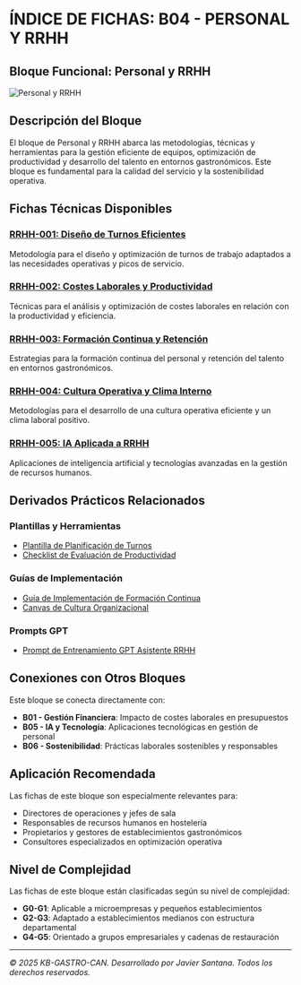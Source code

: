 # ÍNDICE DE FICHAS: B04 - PERSONAL Y RRHH

## Bloque Funcional: Personal y RRHH

![Personal y RRHH](https://images.unsplash.com/photo-1600880292203-757bb62b4baf?ixlib=rb-4.0.3&ixid=M3wxMjA3fDB8MHxwaG90by1wYWdlfHx8fGVufDB8fHx8fA%3D%3D&auto=format&fit=crop&w=1170&q=80)

## Descripción del Bloque

El bloque de Personal y RRHH abarca las metodologías, técnicas y herramientas para la gestión eficiente de equipos, optimización de productividad y desarrollo del talento en entornos gastronómicos. Este bloque es fundamental para la calidad del servicio y la sostenibilidad operativa.

## Fichas Técnicas Disponibles

### [RRHH-001: Diseño de Turnos Eficientes](../../01_FICHAS_VALIDADAS/B04_Personal_y_RRHH/RRHH-001_diseno_turnos_eficientes.md)
Metodología para el diseño y optimización de turnos de trabajo adaptados a las necesidades operativas y picos de servicio.

### [RRHH-002: Costes Laborales y Productividad](../../01_FICHAS_VALIDADAS/B04_Personal_y_RRHH/RRHH-002_costes_laborales_productividad.md)
Técnicas para el análisis y optimización de costes laborales en relación con la productividad y eficiencia.

### [RRHH-003: Formación Continua y Retención](../../01_FICHAS_VALIDADAS/B04_Personal_y_RRHH/RRHH-003_formacion_continua_retencion.md)
Estrategias para la formación continua del personal y retención del talento en entornos gastronómicos.

### [RRHH-004: Cultura Operativa y Clima Interno](../../01_FICHAS_VALIDADAS/B04_Personal_y_RRHH/RRHH-004_cultura_operativa_clima_interno.md)
Metodologías para el desarrollo de una cultura operativa eficiente y un clima laboral positivo.

### [RRHH-005: IA Aplicada a RRHH](../../01_FICHAS_VALIDADAS/B04_Personal_y_RRHH/RRHH-005_ia_aplicada_rrhh.md)
Aplicaciones de inteligencia artificial y tecnologías avanzadas en la gestión de recursos humanos.

## Derivados Prácticos Relacionados

### Plantillas y Herramientas
- [Plantilla de Planificación de Turnos](../../02_DERIVADOS/plantilla_planificacion_turnos.md)
- [Checklist de Evaluación de Productividad](../../02_DERIVADOS/checklist_evaluacion_productividad.md)

### Guías de Implementación
- [Guía de Implementación de Formación Continua](../../02_DERIVADOS/guia_implementacion_formacion_continua.md)
- [Canvas de Cultura Organizacional](../../02_DERIVADOS/canvas_cultura_organizacional.md)

### Prompts GPT
- [Prompt de Entrenamiento GPT Asistente RRHH](../../02_DERIVADOS/prompt_entrenamiento_GPT_asistente_rrhh.md)

## Conexiones con Otros Bloques

Este bloque se conecta directamente con:

- **B01 - Gestión Financiera**: Impacto de costes laborales en presupuestos
- **B05 - IA y Tecnología**: Aplicaciones tecnológicas en gestión de personal
- **B06 - Sostenibilidad**: Prácticas laborales sostenibles y responsables

## Aplicación Recomendada

Las fichas de este bloque son especialmente relevantes para:

- Directores de operaciones y jefes de sala
- Responsables de recursos humanos en hostelería
- Propietarios y gestores de establecimientos gastronómicos
- Consultores especializados en optimización operativa

## Nivel de Complejidad

Las fichas de este bloque están clasificadas según su nivel de complejidad:

- **G0-G1**: Aplicable a microempresas y pequeños establecimientos
- **G2-G3**: Adaptado a establecimientos medianos con estructura departamental
- **G4-G5**: Orientado a grupos empresariales y cadenas de restauración

---

*© 2025 KB-GASTRO-CAN. Desarrollado por Javier Santana. Todos los derechos reservados.*
